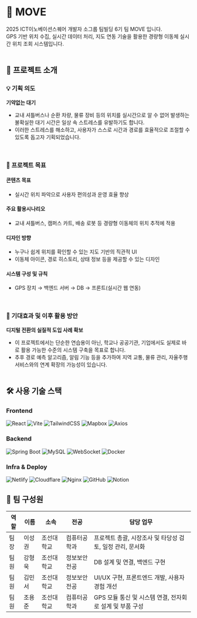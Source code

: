# 🚌 MOVE
2025 ICT이노베이션스퀘어 개발자 소그룹 팀빌딩 6기 팀 MOVE 입니다.</br>
GPS 기반 위치 수집, 실시간 데이터 처리, 지도 연동 기술을 활용한 경량형 이동체 실시간 위치 조회 시스템입니다. </br></br>



## 📍 프로젝트 소개
### 💡 기획 의도
**기약없는 대기** </br>
- 교내 셔틀버스나 순환 차량, 물류 장비 등의 위치를 실시간으로 알 수 없어 발생하는 불확실한 대기 시간은 일상 속 스트레스를 유발하기도 합니다. </br> 
- 이러한 스트레스를 해소하고, 사용자가 스스로 시간과 경로를 효율적으로 조절할 수 있도록 돕고자 기획되었습니다. 
</br>

### 🚩 프로젝트 목표
#### 콘텐츠 목표
- 실시간 위치 파악으로 사용자 편의성과 운영 효율 향상
#### 주요 활용시나리오
- 교내 셔틀버스, 캠퍼스 카트, 배송 로봇 등 경량형 이동체의 위치 추적에 적용
#### 디자인 방향
- 누구나 쉽게 위치를 확인할 수 있는 지도 기반의 직관적 UI
- 이동체 아이콘, 경로 히스토리, 상태 정보 등을 제공할 수 있는 디자인
#### 시스템 구성 및 규칙
- GPS 장치 → 백엔드 서버 → DB → 프론트(실시간 웹 연동)
</br>

### 👀 기대효과 및 이후 활용 방안
**디지털 전환의 실질적 도입 사례 확보**
- 이 프로젝트에서는 단순한 연습용이 아닌, 학교나 공공기관, 기업에서도 실제로 바로 활용 가능한 수준의 시스템 구축을 목표로 합니다.
- 추후 경로 예측 알고리즘, 알림 기능 등을 추가하여 지역 교통, 물류 관리, 자율주행 서비스와의 연계 확장의 가능성이 있습니다.
</br></br>


## 🛠️ 사용 기술 스택

### Frontend

![React](https://img.shields.io/badge/React-61DAFB?style=for-the-badge&logo=react&logoColor=black)
![Vite](https://img.shields.io/badge/Vite-646CFF?style=for-the-badge&logo=vite&logoColor=white)
![TailwindCSS](https://img.shields.io/badge/TailwindCSS-06B6D4?style=for-the-badge&logo=tailwindcss&logoColor=white)
![Mapbox](https://img.shields.io/badge/Mapbox-4264FB?style=for-the-badge&logo=mapbox&logoColor=white)
![Axios](https://img.shields.io/badge/Axios-5A29E4?style=for-the-badge&logo=axios&logoColor=white)

### Backend

![Spring Boot](https://img.shields.io/badge/SpringBoot-6DB33F?style=for-the-badge&logo=springboot&logoColor=white)
![MySQL](https://img.shields.io/badge/MySQL-005C84?style=for-the-badge&logo=mysql&logoColor=white)
![WebSocket](https://img.shields.io/badge/WebSocket-000000?style=for-the-badge&logo=websocket&logoColor=white)
![Docker](https://img.shields.io/badge/Docker-2496ED?style=for-the-badge&logo=docker&logoColor=white)

### Infra & Deploy

![Netlify](https://img.shields.io/badge/Netlify-00C7B7?style=for-the-badge&logo=netlify&logoColor=white)
![Cloudflare](https://img.shields.io/badge/Cloudflare-F38020?style=for-the-badge&logo=cloudflare&logoColor=white)
![Nginx](https://img.shields.io/badge/Nginx-009639?style=for-the-badge&logo=nginx&logoColor=white)
![GitHub](https://img.shields.io/badge/GitHub-181717?style=for-the-badge&logo=github&logoColor=white)
![Notion](https://img.shields.io/badge/Notion-000000?style=for-the-badge&logo=notion&logoColor=white)



## 👥 팀 구성원

| 역할 | 이름 | 소속 | 전공 | 담당 업무 |
|------|------|------|------|------------|
| 팀장 | 이성권 | 조선대학교 | 컴퓨터공학과 | 프로젝트 총괄, 시장조사 및 타당성 검토, 일정 관리, 문서화 |
| 팀원 | 강형욱 | 조선대학교 | 정보보안전공 | DB 설계 및 연결, 백엔드 구현 |
| 팀원 | 김민서 | 조선대학교 | 정보보안전공 | UI/UX 구현, 프론트엔드 개발, 사용자 경험 개선 |
| 팀원 | 조용준 | 조선대학교 | 컴퓨터공학과 | GPS 모듈 통신 및 시스템 연결, 전자회로 설계 및 부품 구성 |